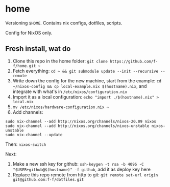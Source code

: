 # home

Versioning `$HOME`. Contains nix configs, dotfiles, scripts.

Config for NixOS only.

## Fresh install, wat do

1. Clone this repo in the home folder: `git clone https://github.com/f-f/home.git ~`
1. Fetch everything: `cd ~ && git submodule update --init --recursive --remote`
1. Write down the config for the new machine, start from the example: `cd ~/nixos-config && cp local-example.nix $(hostname).nix`, and integrate with what's in `/etc/nixos/configuration.nix`
1. Import it as a local configuration: `echo "import ./$(hostname).nix" > local.nix`
1. `mv /etc/nixos/hardware-configuration.nix ~`
1. Add channels:
 ```
 sudo nix-channel --add http://nixos.org/channels/nixos-20.09 nixos
 sudo nix-channel --add http://nixos.org/channels/nixos-unstable nixos-unstable
 sudo nix-channel --update
 ```

Then: `nixos-switch`

Next:
1. Make a new ssh key for github: `ssh-keygen -t rsa -b 4096 -C "$USER+github@$(hostname)" -f github`, add it as deploy key here
2. Replace this repo remote from http to git: `git remote set-url origin git@github.com:f-f/dotfiles.git`
